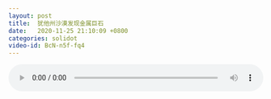```yaml
---
layout: post
title:  犹他州沙漠发现金属巨石
date:   2020-11-25 21:10:09 +0800
categories: solidot
video-id: BcN-n5f-fq4
---
```


<audio id="youtube" style="width: 100%;" video-id="BcN-n5f-fq4" controls></audio>

<script async type="text/javascript" src="/audio.js"></script>

